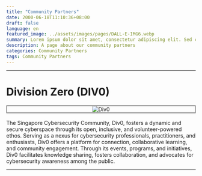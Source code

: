 ```yaml
---
title: "Community Partners"
date: 2000-06-18T11:10:36+08:00
draft: false
language: en
featured_image: ../assets/images/pages/DALL-E-IMG6.webp
summary: Lorem ipsum dolor sit amet, consectetur adipiscing elit. Sed cursus, odio nec venenatis lacinia, lacus lectus varius nisi, in tristique mi purus ut libero.
description: A page about our community partners
categories: Community Partners
tags: Community Partners
---
```


___

# Division Zero (DIV0)
<div style="display: flex; justify-content: center; margin-top: 0; margin-bottom: 0; border: 2px solid grey;">
    <img src="/images/partners/Div0_v2.webp" alt="Div0">
</div></br>
The Singapore Cybersecurity Community, Div0, fosters a dynamic and secure cyberspace through its open, inclusive, and volunteer-powered ethos. Serving as a nexus for cybersecurity professionals, practitioners, and enthusiasts, Div0 offers a platform for connection, collaborative learning, and community engagement. Through its events, programs, and initiatives, Div0 facilitates knowledge sharing, fosters collaboration, and advocates for cybersecurity awareness among the public.

___